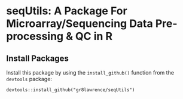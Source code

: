 # seqUtils: A Package For Microarray/Sequencing Data Pre-processing & QC in R

## Install Packages

Install this package by using the `install_github()` function from the `devtools` package:
```
devtools::install_github("gr8lawrence/seqUtils")
```